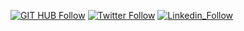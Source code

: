 [![GIT HUB Follow](https://img.shields.io/github/followers/gnieto11?label=1&style=social)](https://github.com/gnieto11)
[![Twitter Follow](https://img.shields.io/twitter/follow/gonzalonietot?style=social)](https://twitter.com/gonzalonietot)
[![Linkedin_Follow](https://img.shields.io/badge/LinkedIn-blu?style=flat&logo=linkedin&labelColor=blue)](https://www.linkedin.com/in/gonzalo-nieto-03508a199/)
